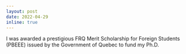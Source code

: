 ```yaml
---
layout: post
date: 2022-04-29
inline: true
---
```


I was awarded a prestigious FRQ Merit Scholarship for Foreign Students (PBEEE) issued by the Government of Quebec to fund my Ph.D. 